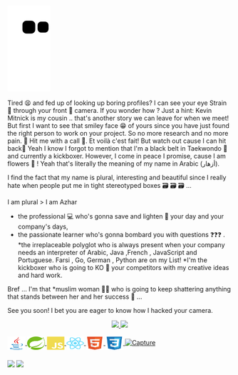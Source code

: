  ![Snake animation](https://github.com/Azhar-Bondi/Azhar-Bondi/blob/output/github-contribution-grid-snake.svg)

Tired 😫 and fed up of looking up boring profiles? I can see your eye Strain 👀 through your front 📸 
 camera. 
If you wonder how ? Just a hint: Kevin Mitnick is my cousin .. that's another story we can leave for when we meet! 
But first I want to see that smiley face 😁 of yours since you have just found the right person to work on your project. So no more research and no more pain. 🥊 Hit me with a call 📱. Et voilà c'est fait! But watch out cause I can hit back🥊 Yeah I know I forgot to mention that I'm a black belt in Taekwondo 🥋 and currently a kickboxer. However, I come in peace I promise, cause I am flowers 🌸 ! Yeah that's literally the meaning of my name in Arabic (أزهار).

I find the fact that my name is plural, interesting and beautiful since I really hate when people put me in tight stereotyped boxes 🗃️ 🗃️ 🗃️ …

I am plural > I am Azhar
* the professional 💻 who's gonna save and lighten 🌟 your day and your company's days,
* the passionate learner who's gonna bombard you with questions ❓❓❓ .
*the irreplaceable polyglot who is always present when your company needs an interpreter of Arabic, Java ,French , JavaScript and Portuguese.
Farsi , Go, German , Python are on my List!
*I'm the kickboxer who is going to KO 🥊 your competitors with my creative ideas and hard work. 

Bref … I'm that *muslim woman 🧕🏼 who is going to keep shattering anything that stands between her and her success 💪 …

 See you soon! I bet you are eager to know how I hacked your camera.
 
 
 <div align="center">
  <a href="https://github.com/Azhar-Bondi">
  <img height="180em" src="https://github-readme-stats.vercel.app/api?username=Azhar-Bondi&show_icons=true&theme=dracula&include_all_commits=true&count_private=true"/>
  <img height="180em" src="https://github-readme-stats.vercel.app/api/top-langs/?username=Azhar-Bondi&layout=compact&langs_count=7&theme=dracula"/>
</div>
 
 <div style="display: inline_block"><br>
  <img align="center"  height="30" width="40" src="https://raw.githubusercontent.com/devicons/devicon/master/icons/java/java-original.svg">
    <img align="center"  height="30" width="40" src="https://raw.githubusercontent.com/devicons/devicon/master/icons/spring/spring-original.svg">
  <img align="center" height="30" width="40" src="https://raw.githubusercontent.com/devicons/devicon/master/icons/javascript/javascript-plain.svg">
  <img align="center"  height="30" width="40" src="https://raw.githubusercontent.com/devicons/devicon/master/icons/react/react-original.svg">
  <img align="center"  height="30" width="40" src="https://raw.githubusercontent.com/devicons/devicon/master/icons/html5/html5-original.svg">
  <img align="center" height="30" width="40" src="https://raw.githubusercontent.com/devicons/devicon/master/icons/css3/css3-original.svg">
  <a href="https://ibb.co/7YKyz6L"><img src="https://i.ibb.co/r7Hyt1N/Capture.png" alt="Capture" border="0"></a>
  
</div>


#####


<div>
 
 <a href = "mailto:azharbondi14@gmail.com"><img src="https://img.shields.io/badge/-Gmail-%23333?style=for-the-badge&logo=gmail&logoColor=white" target="_blank"></a>
  <a href="https://www.linkedin.com/in/azhar-bondi-/" target="_blank"><img src="https://img.shields.io/badge/-LinkedIn-%230077B5?style=for-the-badge&logo=linkedin&logoColor=white" target="_blank"></a> 

 </div> 
